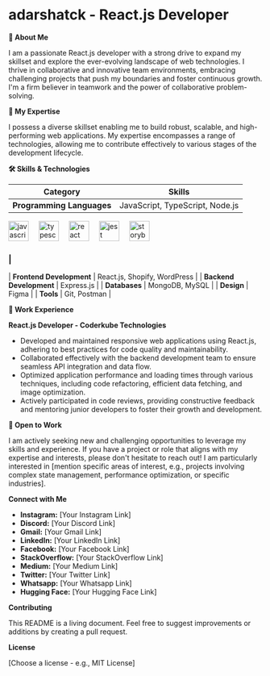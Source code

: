 # adarshatck - React.js Developer

**💫 About Me**

I am a passionate React.js developer with a strong drive to expand my skillset and explore the ever-evolving landscape of web technologies.  I thrive in collaborative and innovative team environments, embracing challenging projects that push my boundaries and foster continuous growth.  I'm a firm believer in teamwork and the power of collaborative problem-solving.


**🚀 My Expertise**

I possess a diverse skillset enabling me to build robust, scalable, and high-performing web applications. My expertise encompasses a range of technologies, allowing me to contribute effectively to various stages of the development lifecycle.


**🛠 Skills & Technologies**

| Category             | Skills                                                                                                         |
|----------------------|-----------------------------------------------------------------------------------------------------------------|
| **Programming Languages** | JavaScript, TypeScript, Node.js  <div align="left">
  <img src="https://cdn.jsdelivr.net/gh/devicons/devicon/icons/javascript/javascript-original.svg" height="40" alt="javascript logo"  />
  <img width="12" />
  <img src="https://cdn.jsdelivr.net/gh/devicons/devicon/icons/typescript/typescript-original.svg" height="40" alt="typescript logo"  />
  <img width="12" />
  <img src="https://cdn.jsdelivr.net/gh/devicons/devicon/icons/react/react-original.svg" height="40" alt="react logo"  />
  <img width="12" />
  <img src="https://cdn.jsdelivr.net/gh/devicons/devicon/icons/jest/jest-plain.svg" height="40" alt="jest logo"  />
  <img width="12" />
  <img src="https://cdn.jsdelivr.net/gh/devicons/devicon/icons/storybook/storybook-original.svg" height="40" alt="storybook logo"  />
</div>

###                                                 |
| **Frontend Development** | React.js, Shopify, WordPress                                                                                      |
| **Backend Development**  | Express.js                                                                             |
| **Databases**          | MongoDB, MySQL                                                              |
| **Design**             | Figma                                                                                            |
| **Tools**              | Git, Postman                                                                                            |


**🚀 Work Experience**

**React.js Developer - Coderkube Technologies**

* Developed and maintained responsive web applications using React.js, adhering to best practices for code quality and maintainability.
* Collaborated effectively with the backend development team to ensure seamless API integration and data flow.
* Optimized application performance and loading times through various techniques, including code refactoring, efficient data fetching, and image optimization.
* Actively participated in code reviews, providing constructive feedback and mentoring junior developers to foster their growth and development.


**🌱 Open to Work**

I am actively seeking new and challenging opportunities to leverage my skills and experience.  If you have a project or role that aligns with my expertise and interests, please don't hesitate to reach out!  I am particularly interested in [mention specific areas of interest, e.g.,  projects involving complex state management, performance optimization, or specific industries].


**Connect with Me**

* **Instagram:** [Your Instagram Link]
* **Discord:** [Your Discord Link]
* **Gmail:** [Your Gmail Link]
* **LinkedIn:** [Your LinkedIn Link]
* **Facebook:** [Your Facebook Link]
* **StackOverflow:** [Your StackOverflow Link]
* **Medium:** [Your Medium Link]
* **Twitter:** [Your Twitter Link]
* **Whatsapp:** [Your Whatsapp Link]
* **Hugging Face:** [Your Hugging Face Link]


**Contributing**

This README is a living document.  Feel free to suggest improvements or additions by creating a pull request.


**License**

[Choose a license - e.g., MIT License]

